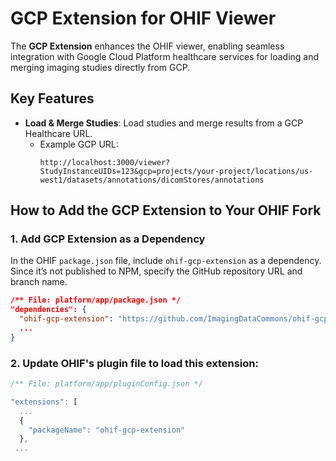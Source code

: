 # GCP Extension for OHIF Viewer

The **GCP Extension** enhances the OHIF viewer, enabling seamless integration with Google Cloud Platform healthcare services for loading and merging imaging studies directly from GCP.

## Key Features

- **Load & Merge Studies**: Load studies and merge results from a GCP Healthcare URL.  
  - Example GCP URL:
    ```
    http://localhost:3000/viewer?StudyInstanceUIDs=123&gcp=projects/your-project/locations/us-west1/datasets/annotations/dicomStores/annotations
    ```

## How to Add the GCP Extension to Your OHIF Fork

### 1. Add GCP Extension as a Dependency

In the OHIF `package.json` file, include `ohif-gcp-extension` as a dependency. Since it’s not published to NPM, specify the GitHub repository URL and branch name.

```json
/** File: platform/app/package.json */
"dependencies": {
  "ohif-gcp-extension": "https://github.com/ImagingDataCommons/ohif-gcp-extension#main",
  ...
}
```

### 2. Update OHIF's plugin file to load this extension:
```js
/** File: platform/app/pluginConfig.json */

"extensions": [
  ...
  {
    "packageName": "ohif-gcp-extension"
  },
 ...
```


